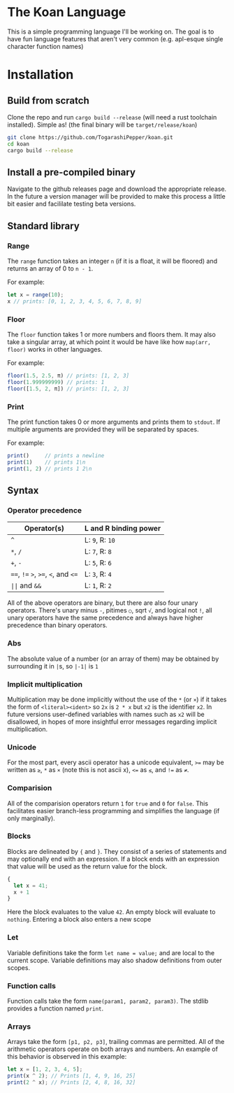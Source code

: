 # The Koan Language
This is a simple programming language I'll be working on. The goal is to have fun language features that aren't very common (e.g. apl-esque single character function names)

# Installation
## Build from scratch
Clone the repo and run `cargo build --release` (will need a rust toolchain installed). Simple as! (the final binary will be `target/release/koan`)

```bash
git clone https://github.com/TogarashiPepper/koan.git
cd koan
cargo build --release
```
## Install a pre-compiled binary
Navigate to the github releases page and download the appropriate release. In the future a version manager will be provided to make this process a little bit easier and facililate testing beta versions.

## Standard library
### Range
The `range` function takes an integer `n` (if it is a float, it will be floored) and returns an array of 0 to `n - 1`.

For example:
```js
let x = range(10);
x // prints: [0, 1, 2, 3, 4, 5, 6, 7, 8, 9]
```

### Floor
The `floor` function takes 1 or more numbers and floors them. It may also take a singular array, at which point it would be have like how `map(arr, floor)` works in other languages.

For example:
```js
floor(1.5, 2.5, π) // prints: [1, 2, 3]
floor(1.999999999) // prints: 1
floor([1.5, 2, π]) // prints: [1, 2, 3]
```
### Print
The print function takes 0 or more arguments and prints them to `stdout`. If multiple arguments are provided they will be separated by spaces.

For example:
```js
print()     // prints a newline
print(1)    // prints 1\n
print(1, 2) // prints 1 2\n
```

## Syntax
### Operator precedence
| Operator(s)                          | L and R binding power     |
| ------------------------------------ | ------------------------- |
| `^`                                  | L: `9`, R: `10`          |
| `*`, `/`                             | L: `7`, R: `8`           |
| `+`, `-`                             | L: `5`, R: `6`            |
| `==`, `!=`  `>`, `>=`, `<`, and `<=` | L: `3`, R: `4`            |
| `\|\|` and `&&`                      | L: `1`, R: `2`            |

All of the above operators are binary, but there are also four unary operators. There's unary minus `-`, pitimes `○`, sqrt `√`, and logical not `!`, all unary operators have the same precedence and always have higher precedence than binary operators.

### Abs
The absolute value of a number (or an array of them) may be obtained by surrounding it in `|`s, so `|-1|` is `1`

### Implicit multiplication
Multiplication may be done implicitly without the use of the `*` (or `×`) if it takes the form of `<literal><ident>` so `2x` is `2 * x` but `x2` is the identifier `x2`. In future versions user-defined variables with names such as `x2` will be disallowed, in hopes of more insightful error messages regarding implicit multiplication.

### Unicode
For the most part, every ascii operator has a unicode equivalent, `>=` may be written as `≥`, `*` as `×` (note this is not ascii x), `<=` as `≤`, and `!=` as `≠`.

### Comparision
All of the comparision operators return `1` for `true` and `0` for `false`. This facilitates easier branch-less programming and simplifies the language (if only marginally).

### Blocks
Blocks are delineated by `{` and `}`. They consist of a series of statements and may optionally end with an expression. If a block ends with an expression that value will be used as the return value for the block.

```js
{
  let x = 41;
  x + 1
}
```

Here the block evaluates to the value `42`. An empty block will evaluate to `nothing`. Entering a block also enters a new scope

### Let
Variable definitions take the form `let name = value;` and are local to the current scope. Variable definitions may also shadow definitions from outer scopes.

### Function calls
Function calls take the form `name(param1, param2, param3)`. The stdlib provides a function named `print`.

### Arrays
Arrays take the form `[p1, p2, p3]`, trailing commas are permitted. All of the arithmetic operators operate on both arrays and numbers. An example of this behavior is observed in this example:

```js
let x = [1, 2, 3, 4, 5];
print(x ^ 2); // Prints [1, 4, 9, 16, 25]
print(2 ^ x); // Prints [2, 4, 8, 16, 32]
```
